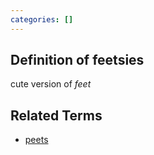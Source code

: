 ```yaml
---
categories: []
---
```


## Definition of feetsies

cute version of _feet_

## Related Terms

- [peets](./peets)
